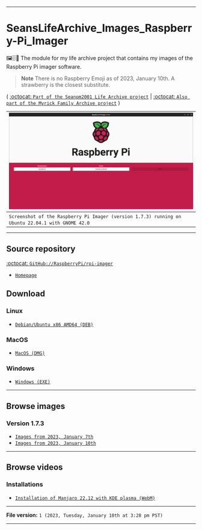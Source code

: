 
***

# SeansLifeArchive_Images_Raspberry-Pi_Imager

🖼️🗄️🍓️ The module for my life archive project that contains my images of the Raspberry Pi imager software.

> **Note** There is no Raspberry Emoji as of 2023, January 10th. A strawberry is the closest substitute.

( [:octocat: `Part of the Seanpm2001 Life Archive project`](https://github.com/seanpm2001/SeansLifeArchive/) | [:octocat: `Also part of the Myrick Family Archive project`](https://github.com/seanpm2001/Myrick-Family-Archive/) )

| <img alt="Screenshot of Raspberry Pi imager failed to load. Click/tap here to attempt to view it" src="/RaspberryPi_Imager/1.7.3/2023January10th/RPI-Imager_1.7.3_Ubuntu_GNOME_1080p.png" width="1922"> |
|---|
| `Screenshot of the Raspberry Pi Imager (version 1.7.3) running on Ubuntu 22.04.1 with GNOME 42.0` |


***

## Source repository

[:octocat: `GitHub://RaspberryPi/rpi-imager`](https://github.com/raspberrypi/rpi-imager/)

- [`Homepage`](https://www.raspberrypi.com/software/)

## Download

### Linux

- [`Debian/Ubuntu x86 AMD64 (DEB)`](https://downloads.raspberrypi.org/imager/imager_latest_amd64.deb)

### MacOS

- [`MacOS (DMG)`](https://downloads.raspberrypi.org/imager/imager_latest.dmg)

### Windows

- [`Windows (EXE)`](https://downloads.raspberrypi.org/imager/imager_latest.exe)

***

## Browse images

### Version 1.7.3

- [`Images from 2023, January 7th`](/RaspberryPi_Imager/1.7.3/2023January7th/)
- [`Images from 2023, January 10th`](/RaspberryPi_Imager/1.7.3/2023January10th/)

***

## Browse videos

### Installations

- [`Installation of Manjaro 22.12 with KDE plasma (WebM)`](/RaspberryPi_Imager/Installations/Manjaro_ARM_KDE_Plasma_22.12/WebM/)

***

**File version:** `1 (2023, Tuesday, January 10th at 3:28 pm PST)`

***
